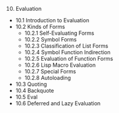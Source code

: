 10. Evaluation
  - 10.1 Introduction to Evaluation
  - 10.2 Kinds of Forms
    - 10.2.1 Self-Evaluating Forms
    - 10.2.2 Symbol Forms
    - 10.2.3 Classification of List Forms
    - 10.2.4 Symbol Function Indirection
    - 10.2.5 Evaluation of Function Forms
    - 10.2.6 Lisp Macro Evaluation
    - 10.2.7 Special Forms
    - 10.2.8 Autoloading
  - 10.3 Quoting
  - 10.4 Backquote
  - 10.5 Eval
  - 10.6 Deferred and Lazy Evaluation
